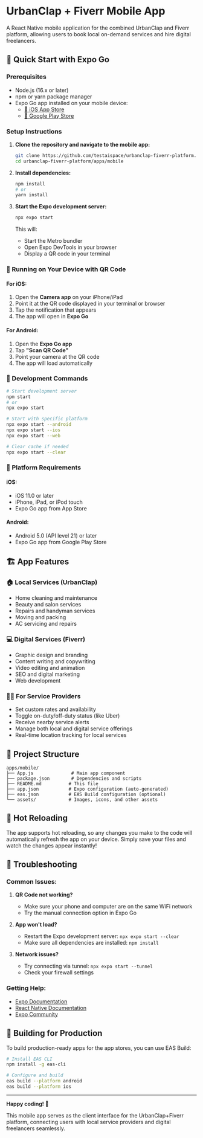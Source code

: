 # UrbanClap + Fiverr Mobile App

A React Native mobile application for the combined UrbanClap and Fiverr platform, allowing users to book local on-demand services and hire digital freelancers.

## 🚀 Quick Start with Expo Go

### Prerequisites

- Node.js (16.x or later)
- npm or yarn package manager
- Expo Go app installed on your mobile device:
  - [📱 iOS App Store](https://apps.apple.com/app/expo-go/id982107779)
  - [📱 Google Play Store](https://play.google.com/store/apps/details?id=host.exp.exponent)

### Setup Instructions

1. **Clone the repository and navigate to the mobile app:**
   ```bash
   git clone https://github.com/testaispace/urbanclap-fiverr-platform.git
   cd urbanclap-fiverr-platform/apps/mobile
   ```

2. **Install dependencies:**
   ```bash
   npm install
   # or
   yarn install
   ```

3. **Start the Expo development server:**
   ```bash
   npx expo start
   ```
   
   This will:
   - Start the Metro bundler
   - Open Expo DevTools in your browser
   - Display a QR code in your terminal

### 📱 Running on Your Device with QR Code

#### For iOS:
1. Open the **Camera app** on your iPhone/iPad
2. Point it at the QR code displayed in your terminal or browser
3. Tap the notification that appears
4. The app will open in **Expo Go**

#### For Android:
1. Open the **Expo Go app**
2. Tap **"Scan QR Code"**
3. Point your camera at the QR code
4. The app will load automatically

### 🔧 Development Commands

```bash
# Start development server
npm start
# or
npx expo start

# Start with specific platform
npx expo start --android
npx expo start --ios
npx expo start --web

# Clear cache if needed
npx expo start --clear
```

### 📲 Platform Requirements

#### iOS:
- iOS 11.0 or later
- iPhone, iPad, or iPod touch
- Expo Go app from App Store

#### Android:
- Android 5.0 (API level 21) or later
- Expo Go app from Google Play Store

## 🏗️ App Features

### 🏠 Local Services (UrbanClap)
- Home cleaning and maintenance
- Beauty and salon services
- Repairs and handyman services
- Moving and packing
- AC servicing and repairs

### 💻 Digital Services (Fiverr)
- Graphic design and branding
- Content writing and copywriting
- Video editing and animation
- SEO and digital marketing
- Web development

### 👨‍💼 For Service Providers
- Set custom rates and availability
- Toggle on-duty/off-duty status (like Uber)
- Receive nearby service alerts
- Manage both local and digital service offerings
- Real-time location tracking for local services

## 📁 Project Structure

```
apps/mobile/
├── App.js              # Main app component
├── package.json        # Dependencies and scripts
├── README.md          # This file
├── app.json           # Expo configuration (auto-generated)
├── eas.json           # EAS Build configuration (optional)
└── assets/            # Images, icons, and other assets
```

## 🔄 Hot Reloading

The app supports hot reloading, so any changes you make to the code will automatically refresh the app on your device. Simply save your files and watch the changes appear instantly!

## 🐛 Troubleshooting

### Common Issues:

1. **QR Code not working?**
   - Make sure your phone and computer are on the same WiFi network
   - Try the manual connection option in Expo Go

2. **App won't load?**
   - Restart the Expo development server: `npx expo start --clear`
   - Make sure all dependencies are installed: `npm install`

3. **Network issues?**
   - Try connecting via tunnel: `npx expo start --tunnel`
   - Check your firewall settings

### Getting Help:
- [Expo Documentation](https://docs.expo.dev/)
- [React Native Documentation](https://reactnative.dev/docs/getting-started)
- [Expo Community](https://forums.expo.dev/)

## 🔧 Building for Production

To build production-ready apps for the app stores, you can use EAS Build:

```bash
# Install EAS CLI
npm install -g eas-cli

# Configure and build
eas build --platform android
eas build --platform ios
```

---

**Happy coding! 🎉** 

This mobile app serves as the client interface for the UrbanClap+Fiverr platform, connecting users with local service providers and digital freelancers seamlessly.
